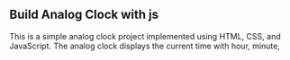 ## Build Analog Clock with js

This is a simple analog clock project implemented using HTML, CSS, and JavaScript. The analog clock displays the current time with hour, minute, 
